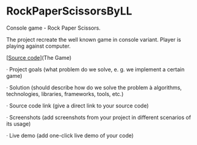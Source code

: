 # RockPaperScissorsByLL
Console game - Rock Paper Scissors.

The project recreate the well known game in console variant. Player is playing against computer.

[[Source code](https://github.com/LachezarLalov/RockPaperScissorsByLL/blob/main/RockPaperScissors_Game/RockPaperScissors.cs)](The Game)

· Project goals (what problem do we solve, e. g. we implement a certain game)

· Solution (should describe how do we solve the problem à algorithms, technologies, libraries, frameworks, tools, etc.)

· Source code link (give a direct link to your source code)

· Screenshots (add screenshots from your project in different scenarios of its usage)

· Live demo (add one-click live demo of your code)
